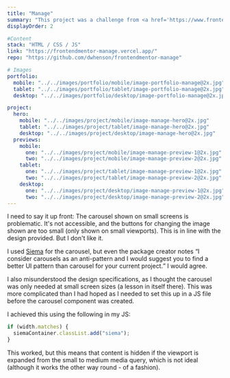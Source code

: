 ```yaml
---
title: "Manage"
summary: "This project was a challenge from <a href='https://www.frontendmentor.io'>Frontend Mentor</a>. The specifications required me to build a fully responsive landing page to the designs provided. I used semantic HTML, CSS for layout (CUBE CSS),  with JavaScript for form validation and <a href='https://github.com/pawelgrzybek/siema'>Siema</a> for the carousel."
displayOrder: 2

#Content
stack: "HTML / CSS / JS"
link: "https://frontendmentor-manage.vercel.app/"
repo: "https://github.com/dwhenson/frontendmentor-manage"

# Images
portfolio:
  mobile: "../../images/portfolio/mobile/image-portfolio-manage@2x.jpg"
  tablet: "../../images/portfolio/tablet/image-portfolio-manage@2x.jpg"
  desktop: "../../images/portfolio/desktop/image-portfolio-manage@2x.jpg"

project:
  hero:
    mobile: "../../images/project/mobile/image-manage-hero@2x.jpg"
    tablet: "../../images/project/tablet/image-manage-hero@2x.jpg"
    desktop: "../../images/project/desktop/image-manage-hero@2x.jpg"
  previews:
    mobile:
      one: "../../images/project/mobile/image-manage-preview-1@2x.jpg"
      two: "../../images/project/mobile/image-manage-preview-2@2x.jpg"
    tablet:
      one: "../../images/project/tablet/image-manage-preview-1@2x.jpg"
      two: "../../images/project/tablet/image-manage-preview-2@2x.jpg"
    desktop:
      one: "../../images/project/desktop/image-manage-preview-1@2x.jpg"
      two: "../../images/project/desktop/image-manage-preview-2@2x.jpg"
---
```


I need to say it up front: The carousel shown on small screens is problematic. It's not accessible, and the buttons for changing the image shown are too small (only shown on small viewports). This is in line with the design provided. But I don't like it.

I used <a href='https://github.com/pawelgrzybek/siema'>Siema</a> for the carousel, but even the package creator notes <q>I consider carousels as an anti-pattern and I would suggest you to find a better UI pattern than carousel for your current project.</q> I would agree.

I also misunderstood the design specifications, as I thought the carousel was only needed at small screen sizes (a lesson in itself there). This was more complicated than I had hoped as I needed to set this up in a JS file before the carousel component was created.

I achieved this using the following in my JS:

```js
if (width.matches) {
  siemaContainer.classList.add("siema");
}
```

This worked, but this means that content is hidden if the viewport is expanded from the small to medium media query, which is not ideal (although it works the other way round - of a fashion).
